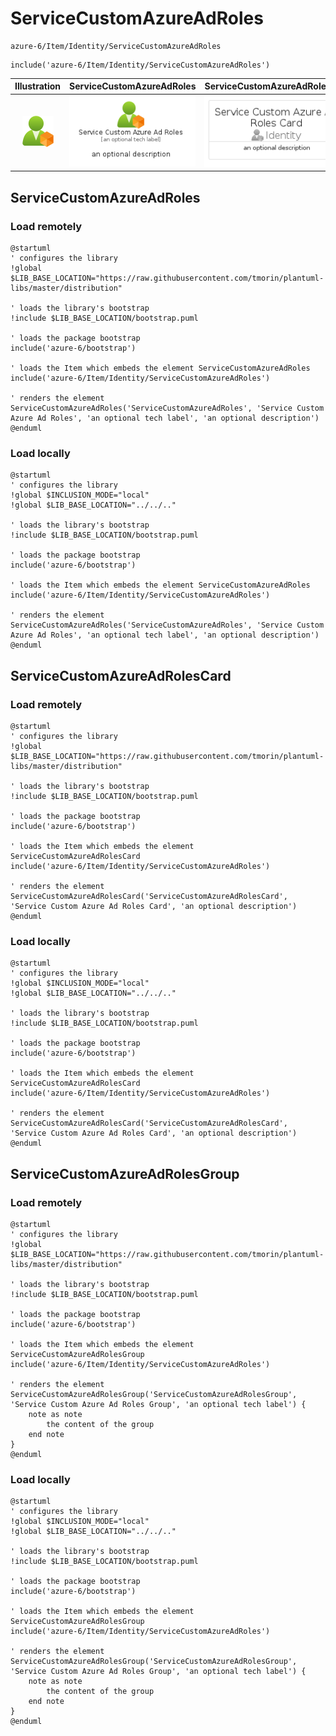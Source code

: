 # ServiceCustomAzureAdRoles


```text
azure-6/Item/Identity/ServiceCustomAzureAdRoles
```

```text
include('azure-6/Item/Identity/ServiceCustomAzureAdRoles')
```



| Illustration | ServiceCustomAzureAdRoles | ServiceCustomAzureAdRolesCard | ServiceCustomAzureAdRolesGroup |
| :---: | :---: | :---: | :---: |
| ![illustration for Illustration](../../../azure-6/Item/Identity/ServiceCustomAzureAdRoles.png) | ![illustration for ServiceCustomAzureAdRoles](../../../azure-6/Item/Identity/ServiceCustomAzureAdRoles.Local.png) | ![illustration for ServiceCustomAzureAdRolesCard](../../../azure-6/Item/Identity/ServiceCustomAzureAdRolesCard.Local.png) | ![illustration for ServiceCustomAzureAdRolesGroup](../../../azure-6/Item/Identity/ServiceCustomAzureAdRolesGroup.Local.png) |




## ServiceCustomAzureAdRoles

### Load remotely
```plantuml
@startuml
' configures the library
!global $LIB_BASE_LOCATION="https://raw.githubusercontent.com/tmorin/plantuml-libs/master/distribution"

' loads the library's bootstrap
!include $LIB_BASE_LOCATION/bootstrap.puml

' loads the package bootstrap
include('azure-6/bootstrap')

' loads the Item which embeds the element ServiceCustomAzureAdRoles
include('azure-6/Item/Identity/ServiceCustomAzureAdRoles')

' renders the element
ServiceCustomAzureAdRoles('ServiceCustomAzureAdRoles', 'Service Custom Azure Ad Roles', 'an optional tech label', 'an optional description')
@enduml
```

### Load locally
```plantuml
@startuml
' configures the library
!global $INCLUSION_MODE="local"
!global $LIB_BASE_LOCATION="../../.."

' loads the library's bootstrap
!include $LIB_BASE_LOCATION/bootstrap.puml

' loads the package bootstrap
include('azure-6/bootstrap')

' loads the Item which embeds the element ServiceCustomAzureAdRoles
include('azure-6/Item/Identity/ServiceCustomAzureAdRoles')

' renders the element
ServiceCustomAzureAdRoles('ServiceCustomAzureAdRoles', 'Service Custom Azure Ad Roles', 'an optional tech label', 'an optional description')
@enduml
```

## ServiceCustomAzureAdRolesCard

### Load remotely
```plantuml
@startuml
' configures the library
!global $LIB_BASE_LOCATION="https://raw.githubusercontent.com/tmorin/plantuml-libs/master/distribution"

' loads the library's bootstrap
!include $LIB_BASE_LOCATION/bootstrap.puml

' loads the package bootstrap
include('azure-6/bootstrap')

' loads the Item which embeds the element ServiceCustomAzureAdRolesCard
include('azure-6/Item/Identity/ServiceCustomAzureAdRoles')

' renders the element
ServiceCustomAzureAdRolesCard('ServiceCustomAzureAdRolesCard', 'Service Custom Azure Ad Roles Card', 'an optional description')
@enduml
```

### Load locally
```plantuml
@startuml
' configures the library
!global $INCLUSION_MODE="local"
!global $LIB_BASE_LOCATION="../../.."

' loads the library's bootstrap
!include $LIB_BASE_LOCATION/bootstrap.puml

' loads the package bootstrap
include('azure-6/bootstrap')

' loads the Item which embeds the element ServiceCustomAzureAdRolesCard
include('azure-6/Item/Identity/ServiceCustomAzureAdRoles')

' renders the element
ServiceCustomAzureAdRolesCard('ServiceCustomAzureAdRolesCard', 'Service Custom Azure Ad Roles Card', 'an optional description')
@enduml
```

## ServiceCustomAzureAdRolesGroup

### Load remotely
```plantuml
@startuml
' configures the library
!global $LIB_BASE_LOCATION="https://raw.githubusercontent.com/tmorin/plantuml-libs/master/distribution"

' loads the library's bootstrap
!include $LIB_BASE_LOCATION/bootstrap.puml

' loads the package bootstrap
include('azure-6/bootstrap')

' loads the Item which embeds the element ServiceCustomAzureAdRolesGroup
include('azure-6/Item/Identity/ServiceCustomAzureAdRoles')

' renders the element
ServiceCustomAzureAdRolesGroup('ServiceCustomAzureAdRolesGroup', 'Service Custom Azure Ad Roles Group', 'an optional tech label') {
    note as note
        the content of the group
    end note
}
@enduml
```

### Load locally
```plantuml
@startuml
' configures the library
!global $INCLUSION_MODE="local"
!global $LIB_BASE_LOCATION="../../.."

' loads the library's bootstrap
!include $LIB_BASE_LOCATION/bootstrap.puml

' loads the package bootstrap
include('azure-6/bootstrap')

' loads the Item which embeds the element ServiceCustomAzureAdRolesGroup
include('azure-6/Item/Identity/ServiceCustomAzureAdRoles')

' renders the element
ServiceCustomAzureAdRolesGroup('ServiceCustomAzureAdRolesGroup', 'Service Custom Azure Ad Roles Group', 'an optional tech label') {
    note as note
        the content of the group
    end note
}
@enduml
```

